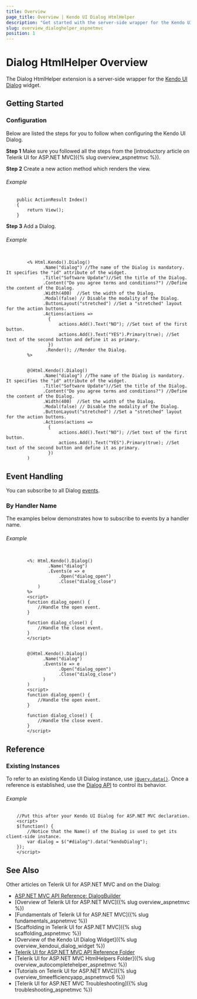 ```yaml
---
title: Overview
page_title: Overview | Kendo UI Dialog HtmlHelper
description: "Get started with the server-side wrapper for the Kendo UI Dialog widget for ASP.NET MVC."
slug: overview_dialoghelper_aspnetmvc
position: 1
---
```


# Dialog HtmlHelper Overview

The Dialog HtmlHelper extension is a server-side wrapper for the [Kendo UI Dialog](https://demos.telerik.com/kendo-ui/dialog/index) widget.

## Getting Started

### Configuration

Below are listed the steps for you to follow when configuring the Kendo UI Dialog.

**Step 1** Make sure you followed all the steps from the [introductory article on Telerik UI for ASP.NET MVC]({% slug overview_aspnetmvc %}).

**Step 2** Create a new action method which renders the view.

###### Example

        public ActionResult Index()
        {
            return View();
        }

**Step 3** Add a Dialog.

###### Example

```tab-ASPX

        <% Html.Kendo().Dialog()
              .Name("dialog") //The name of the Dialog is mandatory. It specifies the "id" attribute of the widget.
              .Title("Software Update")//Set the title of the Dialog.
              .Content("Do you agree terms and conditions?") //Define the content of the Dialog.
              .Width(400)  //Set the width of the Dialog.
              .Modal(false) // Disable the modality of the Dialog.
              .ButtonLayout("stretched") //Set a "stretched" layout for the action buttons.
              .Actions(actions =>
                {
                    actions.Add().Text("NO"); //Set text of the first button.
                    actions.Add().Text("YES").Primary(true); //Set text of the second button and define it as primary.
                })
               .Render(); //Render the Dialog.
        %>
```
```tab-Razor

        @(Html.Kendo().Dialog()
              .Name("dialog") //The name of the Dialog is mandatory. It specifies the "id" attribute of the widget.
              .Title("Software Update")//Set the title of the Dialog.
              .Content("Do you agree terms and conditions?") //Define the content of the Dialog.
              .Width(400)  //Set the width of the Dialog.
              .Modal(false) // Disable the modality of the Dialog.
              .ButtonLayout("stretched") //Set a "stretched" layout for the action buttons.
              .Actions(actions =>
                {
                    actions.Add().Text("NO"); //Set text of the first button.
                    actions.Add().Text("YES").Primary(true); //Set text of the second button and define it as primary.
                })
        )
```

## Event Handling

You can subscribe to all Dialog [events](../../../kendo-ui/api/javascript/ui/dialog#events).

### By Handler Name

The examples below demonstrates how to subscribe to events by a handler name.

###### Example

```tab-ASPX

        <%: Html.Kendo().Dialog()
                .Name("dialog")
                .Events(e => e
                    .Open("dialog_open")
                    .Close("dialog_close")
            )
        %>
        <script>
        function dialog_open() {
            //Handle the open event.
        }

        function dialog_close() {
            //Handle the close event.
        }
        </script>
```
```tab-Razor

        @(Html.Kendo().Dialog()
              .Name("dialog")
              .Events(e => e
                    .Open("dialog_open")
                    .Close("dialog_close")
              )
        )
        <script>
        function dialog_open() {
            //Handle the open event.
        }

        function dialog_close() {
            //Handle the close event.
        }
        </script>
```

## Reference

### Existing Instances

To refer to an existing Kendo UI Dialog instance, use [`jQuery.data()`](http://api.jquery.com/jQuery.data/). Once a reference is established, use the [Dialog API](../../../kendo-ui/api/javascript/ui/dialog#methods) to control its behavior.

###### Example

        //Put this after your Kendo UI Dialog for ASP.NET MVC declaration.
        <script>
        $(function() {
            //Notice that the Name() of the Dialog is used to get its client-side instance.
            var dialog = $("#dialog").data("kendoDialog");
        });
        </script>

## See Also

Other articles on Telerik UI for ASP.NET MVC and on the Dialog:

* [ASP.NET MVC API Reference: DialogBuilder](/api/Kendo.Mvc.UI.Fluent/DialogBuilder)
* [Overview of Telerik UI for ASP.NET MVC]({% slug overview_aspnetmvc %})
* [Fundamentals of Telerik UI for ASP.NET MVC]({% slug fundamentals_aspnetmvc %})
* [Scaffolding in Telerik UI for ASP.NET MVC]({% slug scaffolding_aspnetmvc %})
* [Overview of the Kendo UI Dialog Widget]({% slug overview_kendoui_dialog_widget %})
* [Telerik UI for ASP.NET MVC API Reference Folder](/api/Kendo.Mvc/AggregateFunction)
* [Telerik UI for ASP.NET MVC HtmlHelpers Folder]({% slug overview_autocompletehelper_aspnetmvc %})
* [Tutorials on Telerik UI for ASP.NET MVC]({% slug overview_timeefficiencyapp_aspnetmvc6 %})
* [Telerik UI for ASP.NET MVC Troubleshooting]({% slug troubleshooting_aspnetmvc %})
